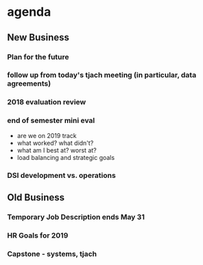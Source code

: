 # agenda

## New Business
### Plan for the future
### follow up from today's tjach meeting (in particular, data agreements)
### 2018 evaluation review
### end of semester mini eval
  * are we on 2019 track
  * what worked? what didn't?
  * what am I best at? worst at?
  * load balancing and strategic goals
### DSI development vs. operations


## Old Business
### Temporary Job Description ends May 31
### HR Goals for 2019
### Capstone - systems, tjach
